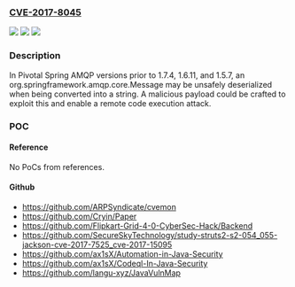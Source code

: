 ### [CVE-2017-8045](https://cve.mitre.org/cgi-bin/cvename.cgi?name=CVE-2017-8045)
![](https://img.shields.io/static/v1?label=Product&message=Spring%20AMQP%20Spring%20AMQP%20versions%20prior%20to%201.7.4%2C%201.6.11%2C%20and%201.5.7&color=blue)
![](https://img.shields.io/static/v1?label=Version&message=Spring%20AMQP%20Spring%20AMQP%20versions%20prior%20to%201.7.4%2C%201.6.11%2C%20and%201.5.7%20&color=brightgreen)
![](https://img.shields.io/static/v1?label=Vulnerability&message=Remote%20code%20execution&color=brightgreen)

### Description

In Pivotal Spring AMQP versions prior to 1.7.4, 1.6.11, and 1.5.7, an org.springframework.amqp.core.Message may be unsafely deserialized when being converted into a string. A malicious payload could be crafted to exploit this and enable a remote code execution attack.

### POC

#### Reference
No PoCs from references.

#### Github
- https://github.com/ARPSyndicate/cvemon
- https://github.com/Cryin/Paper
- https://github.com/Flipkart-Grid-4-0-CyberSec-Hack/Backend
- https://github.com/SecureSkyTechnology/study-struts2-s2-054_055-jackson-cve-2017-7525_cve-2017-15095
- https://github.com/ax1sX/Automation-in-Java-Security
- https://github.com/ax1sX/Codeql-In-Java-Security
- https://github.com/langu-xyz/JavaVulnMap

